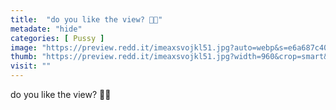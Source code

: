 ```yaml
---
title:  "do you like the view? 🌳😋"
metadate: "hide"
categories: [ Pussy ]
image: "https://preview.redd.it/imeaxsvojkl51.jpg?auto=webp&s=e6a687c4017248a77392cf0f13e1d637f964d683"
thumb: "https://preview.redd.it/imeaxsvojkl51.jpg?width=960&crop=smart&auto=webp&s=6551e3e25c24e30e8bab8bda735ea7f258c96c42"
visit: ""
---
```

do you like the view? 🌳😋
